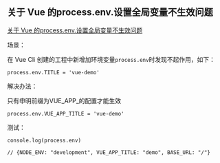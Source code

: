 ## 关于 Vue 的process.env.设置全局变量不生效问题

[关于 Vue 的process.env.设置全局变量不生效问题](https://blog.csdn.net/zyt807/article/details/103634494)

场景：

在 Vue Cli 创建的工程中新增加环境变量`process.env`时发现不起作用，如下：
```
process.env.TITLE = 'vue-demo'
```

解决办法：

只有申明前缀为VUE_APP_的配置才能生效
```
process.env.VUE_APP_TITLE = 'vue-demo'
```

测试：

```
console.log(process.env)

// {NODE_ENV: "development", VUE_APP_TITLE: "demo", BASE_URL: "/"}
```
